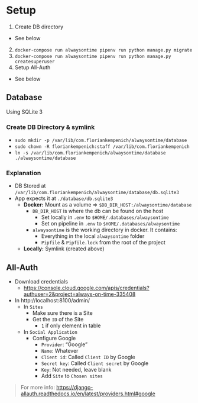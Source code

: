 # Setup

1. Create DB directory
  - See below
2. `docker-compose run alwaysontime pipenv run python manage.py migrate`
3. `docker-compose run alwaysontime pipenv run python manage.py createsuperuser`
4. Setup All-Auth
  - See below

## Database

Using SQLite 3

### Create DB Directory & symlink

- `sudo mkdir -p /var/lib/com.floriankempenich/alwaysontime/database`
- `sudo chown -R floriankempenich:staff /var/lib/com.floriankempenich`
- `ln -s /var/lib/com.floriankempenich/alwaysontime/database ./alwaysontime/database`

### Explanation

- DB Stored at `/var/lib/com.floriankempenich/alwaysontime/database/db.sqlite3`
- App expects it at `./database/db.sqlite3`
  - **Docker:** Mount as a volume => `$DB_DIR_HOST:/alwaysontime/database`
    - `DB_DIR_HOST` is where the db can be found on the host
      - Set locally in `.env` to `$HOME/.databases/alwaysontime`
      - Set on pipeline in `.env` to `$HOME/.databases/alwaysontime`
    - `alwaysontime` is the working directory in docker. It contains:
      - Everything in the local `alwaysontime` folder
      - `Pipfile` & `Pipfile.lock` from the root of the project
  - **Locally:** Symlink (created above)

## All-Auth

- Download credentials
  - https://console.cloud.google.com/apis/credentials?authuser=2&project=always-on-time-335408
- In http://localhost:8100/admin/
  - In `Sites`
    - Make sure there is a Site
    - Get the `ID` of the Site
      - `1` if only element in table
  - In `Social Application`
    - Configure Google
      - `Provider`: “Google”
      - `Name`: Whatever
      - `Client id`: Called `Client ID` by Google
      - `Secret key`: Called `Client secret` by Google
      - `Key`: Not needed, leave blank
      - Add `Site` to `Chosen sites`

> For more info: https://django-allauth.readthedocs.io/en/latest/providers.html#google
